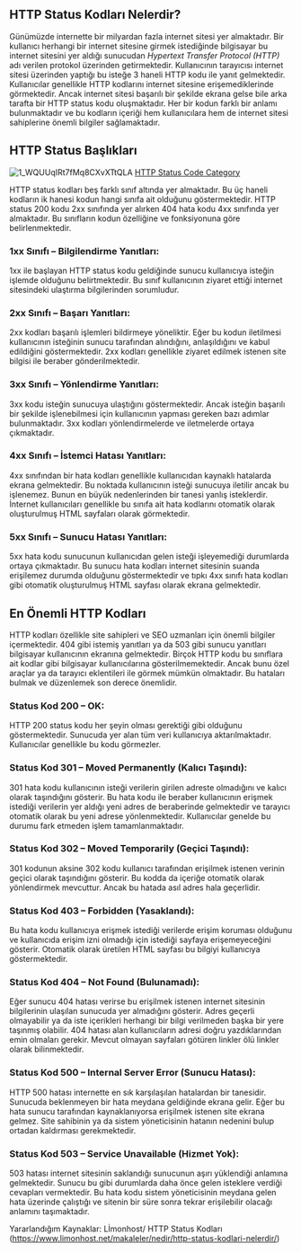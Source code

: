 ## HTTP Status Kodları Nelerdir?

Günümüzde internette bir milyardan fazla internet sitesi yer almaktadır. Bir kullanıcı herhangi bir internet sitesine girmek istediğinde bilgisayar bu internet sitesini yer aldığı sunucudan _Hypertext Transfer Protocol (HTTP)_ adı verilen protokol üzerinden getirmektedir. Kullanıcının tarayıcısı internet sitesi üzerinden yaptığı bu isteğe 3 haneli HTTP kodu ile yanıt gelmektedir. Kullanıcılar genellikle HTTP kodlarını internet sitesine erişemediklerinde görmektedir. Ancak internet sitesi başarılı bir şekilde ekrana gelse bile arka tarafta bir HTTP status kodu oluşmaktadır. Her bir kodun farklı bir anlamı bulunmaktadır ve bu kodların içeriği hem kullanıcılara hem de internet sitesi sahiplerine önemli bilgiler sağlamaktadır.


## HTTP Status Başlıkları

![1_WQUUqIRt7fMq8CXvXTtQLA](https://user-images.githubusercontent.com/47225405/193270031-9a9d7004-eaf3-4d6b-b204-6ac811c13c6d.png)
[HTTP Status Code Category](https://mbilgil0.medium.com/http-status-code-9cb5bc7aafce)

HTTP status kodları beş farklı sınıf altında yer almaktadır. Bu üç haneli kodların ik hanesi kodun hangi sınıfa ait olduğunu göstermektedir. HTTP status 200 kodu 2xx sınıfında yer alırken 404 hata kodu 4xx sınıfında yer almaktadır. Bu sınıfların kodun özelliğine ve fonksiyonuna göre belirlenmektedir.


### 1xx Sınıfı – Bilgilendirme Yanıtları: 
1xx ile başlayan HTTP status kodu geldiğinde sunucu kullanıcıya isteğin işlemde olduğunu belirtmektedir. Bu sınıf kullanıcının ziyaret ettiği internet sitesindeki ulaştırma bilgilerinden sorumludur.

### 2xx Sınıfı – Başarı Yanıtları: 
2xx kodları başarılı işlemleri bildirmeye yöneliktir. Eğer bu kodun iletilmesi kullanıcının isteğinin sunucu tarafından alındığını, anlaşıldığını ve kabul edildiğini göstermektedir. 2xx kodları genellikle ziyaret edilmek istenen site bilgisi ile beraber gönderilmektedir.

### 3xx Sınıfı – Yönlendirme Yanıtları: 
3xx kodu isteğin sunucuya ulaştığını göstermektedir. Ancak isteğin başarılı bir şekilde işlenebilmesi için kullanıcının yapması gereken bazı adımlar bulunmaktadır. 3xx kodları yönlendirmelerde ve iletmelerde ortaya çıkmaktadır.

### 4xx Sınıfı – İstemci Hatası Yanıtları: 
4xx sınıfından bir hata kodları genellikle kullanıcıdan kaynaklı hatalarda ekrana gelmektedir. Bu noktada kullanıcının isteği sunucuya iletilir ancak bu işlenemez. Bunun en büyük nedenlerinden bir tanesi yanlış isteklerdir. İnternet kullanıcıları genellikle bu sınıfa ait hata kodlarını otomatik olarak oluşturulmuş HTML sayfaları olarak görmektedir.

### 5xx Sınıfı – Sunucu Hatası Yanıtları: 
5xx hata kodu sunucunun kullanıcıdan gelen isteği işleyemediği durumlarda ortaya çıkmaktadır. Bu sunucu hata kodları internet sitesinin suanda erişilemez durumda olduğunu göstermektedir ve tıpkı 4xx sınıfı hata kodları gibi otomatik oluşturulmuş HTML sayfası olarak ekrana gelmektedir.

## En Önemli HTTP Kodları

HTTP kodları özellikle site sahipleri ve SEO uzmanları için önemli bilgiler içermektedir. 404 gibi istemiş yanıtları ya da 503 gibi sunucu yanıtları bilgisayar kullanıcının ekranına gelmektedir. Birçok HTTP kodu bu sınıflara ait kodlar gibi bilgisayar kullanıcılarına gösterilmemektedir. Ancak bunu özel araçlar ya da tarayıcı eklentileri ile görmek mümkün olmaktadır. Bu hataları bulmak ve düzenlemek son derece önemlidir.


### Status Kod 200 – OK: 
HTTP 200 status kodu her şeyin olması gerektiği gibi olduğunu göstermektedir. Sunucuda yer alan tüm veri kullanıcıya aktarılmaktadır. Kullanıcılar genellikle bu kodu görmezler.

### Status Kod 301 – Moved Permanently (Kalıcı Taşındı): 
301 hata kodu kullanıcının isteği verilerin girilen adreste olmadığını ve kalıcı olarak taşındığını gösterir. Bu hata kodu ile beraber kullanıcının erişmek istediği verilerin yer aldığı yeni adres de beraberinde gelmektedir ve tarayıcı otomatik olarak bu yeni adrese yönlenmektedir. Kullanıcılar genelde bu durumu fark etmeden işlem tamamlanmaktadır.

### Status Kod 302 – Moved Temporarily (Geçici Taşındı): 
301 kodunun aksine 302 kodu kullanıcı tarafından erişilmek istenen verinin geçici olarak taşındığını gösterir. Bu kodda da içeriğe otomatik olarak yönlendirmek mevcuttur. Ancak bu hatada asıl adres hala geçerlidir.

### Status Kod 403 – Forbidden (Yasaklandı): 
Bu hata kodu kullanıcıya erişmek istediği verilerde erişim koruması olduğunu ve kullanıcıda erişim izni olmadığı için istediği sayfaya erişemeyeceğini gösterir. Otomatik olarak üretilen HTML sayfası bu bilgiyi kullanıcıya göstermektedir.

### Status Kod 404 – Not Found (Bulunamadı): 
Eğer sunucu 404 hatası verirse bu erişilmek istenen internet sitesinin bilgilerinin ulaşılan sunucuda yer almadığını gösterir. Adres geçerli olmayabilir ya da iste içerikleri herhangi bir bilgi verilmeden başka bir yere taşınmış olabilir. 404 hatası alan kullanıcıların adresi doğru yazdıklarından emin olmaları gerekir. Mevcut olmayan sayfaları götüren linkler ölü linkler olarak bilinmektedir.

### Status Kod 500 – Internal Server Error (Sunucu Hatası): 
HTTP 500 hatası internette en sık karşılaşılan hatalardan bir tanesidir. Sunucuda beklenmeyen bir hata meydana geldiğinde ekrana gelir. Eğer bu hata sunucu tarafından kaynaklanıyorsa erişilmek istenen site ekrana gelmez. Site sahibinin ya da sistem yöneticisinin hatanın nedenini bulup ortadan kaldırması gerekmektedir.

### Status Kod 503 – Service Unavailable (Hizmet Yok): 
503 hatası internet sitesinin saklandığı sunucunun aşırı yüklendiği anlamına gelmektedir. Sunucu bu gibi durumlarda daha önce gelen isteklere verdiği cevapları vermektedir. Bu hata kodu sistem yöneticisinin meydana gelen hata üzerinde çalıştığı ve sitenin bir süre sonra tekrar erişilebilir olacağı anlamını taşımaktadır.


Yararlandığım Kaynaklar: Lİmonhost/ HTTP Status Kodları (https://www.limonhost.net/makaleler/nedir/http-status-kodlari-nelerdir/)

